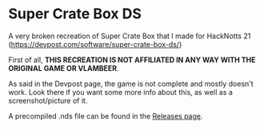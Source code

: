 # Super Crate Box DS

A very broken recreation of Super Crate Box that I made for HackNotts 21 (https://devpost.com/software/super-crate-box-ds/)

First of all, **THIS RECREATION IS NOT AFFILIATED IN ANY WAY WITH THE ORIGINAL GAME OR VLAMBEER**.

As said in the Devpost page, the game is not complete and mostly doesn't work. Look there if you want some more info about this, as well as a screenshot/picture of it.

A precompiled .nds file can be found in the [Releases page](https://github.com/UnicornsOnLSD/super-crate-box-ds/releases/latest).